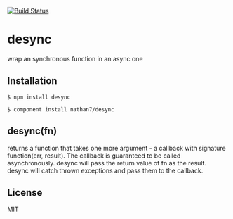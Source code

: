 [![Build Status](https://travis-ci.org/nathan7/desync.png)](https://travis-ci.org/nathan7/desync)

# desync

  wrap an synchronous function in an async one

## Installation

    $ npm install desync

    $ component install nathan7/desync

## desync(fn)
returns a function that takes one more argument - a callback with signature function(err, result). The callback is guaranteed to be called asynchronously.
desync will pass the return value of fn as the result. desync will catch thrown exceptions and pass them to the callback.

## License

  MIT

